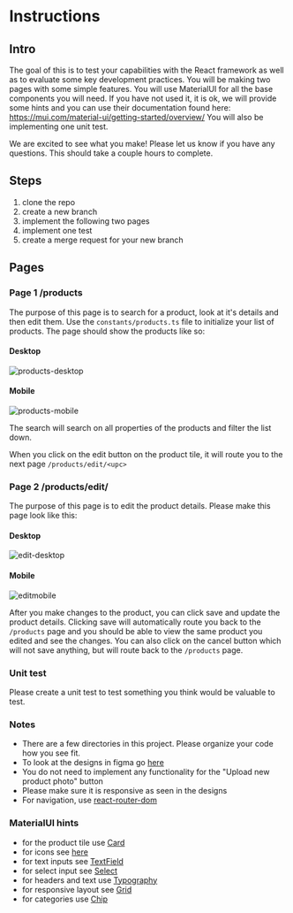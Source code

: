 # Instructions

## Intro

The goal of this is to test your capabilities with the React framework as well as to evaluate some key development practices. You will be making two pages with some simple features. You will use MaterialUI for all the base components you will need. If you have not used it, it is ok, we will provide some hints and you can use their documentation found here: https://mui.com/material-ui/getting-started/overview/ You will also be implementing one unit test.

We are excited to see what you make! Please let us know if you have any questions. This should take a couple hours to complete.

## Steps

1. clone the repo
2. create a new branch
3. implement the following two pages
4. implement one test
5. create a merge request for your new branch

## Pages

### Page 1 /products

The purpose of this page is to search for a product, look at it's details and then edit them. Use the `constants/products.ts` file to initialize your list of products. The page should show the products like so:

#### Desktop

![products-desktop](./designs/products-desktop.png)

#### Mobile

![products-mobile](./designs/products-mobile.png)

The search will search on all properties of the products and filter the list down.

When you click on the edit button on the product tile, it will route you to the next page `/products/edit/<upc>`

### Page 2 /products/edit/<upc>

The purpose of this page is to edit the product details. Please make this page look like this:

#### Desktop

![edit-desktop](./designs/edit-desktop.png)

#### Mobile

![editmobile](./designs/edit-mobile.png)

After you make changes to the product, you can click save and update the product details. Clicking save will automatically route you back to the `/products` page and you should be able to view the same product you edited and see the changes. You can also click on the cancel button which will not save anything, but will route back to the `/products` page.

### Unit test

Please create a unit test to test something you think would be valuable to test.

### Notes

- There are a few directories in this project. Please organize your code how you see fit.
- To look at the designs in figma go [here](https://www.figma.com/file/P9GmyoEWk2O7kGM6AuKB0o/Product-Page-Concept?node-id=0%3A1&t=ILoZZFrw14ajd3TF-1)
- You do not need to implement any functionality for the "Upload new product photo" button
- Please make sure it is responsive as seen in the designs
- For navigation, use [react-router-dom](https://github.com/remix-run/react-router#readme)

### MaterialUI hints

- for the product tile use [Card](https://mui.com/material-ui/react-card/#outlined-card)
- for icons see [here](https://mui.com/material-ui/material-icons/)
- for text inputs see [TextField](https://mui.com/material-ui/material-icons/)
- for select input see [Select](https://mui.com/material-ui/react-select/)
- for headers and text use [Typography](https://mui.com/material-ui/react-typography/)
- for responsive layout see [Grid](https://mui.com/material-ui/react-grid/#responsive-values)
- for categories use [Chip](https://mui.com/material-ui/react-chip/)
